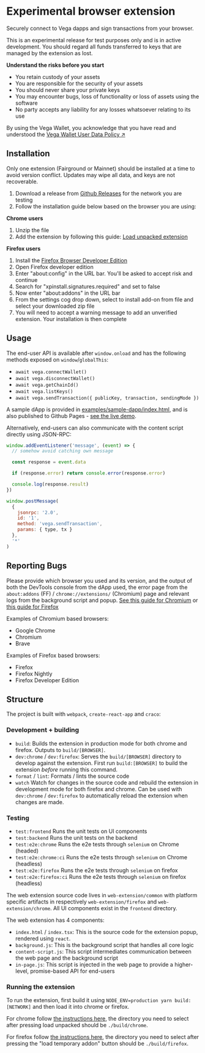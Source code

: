 # Experimental browser extension

Securely connect to Vega dapps and sign transactions from your browser.

This is an experimental release for test purposes only and is in active development. You should regard all funds transferred to keys that are managed by the extension as lost.

**Understand the risks before you start**

- You retain custody of your assets
- You are responsible for the security of your assets
- You should never share your private keys
- You may encounter bugs, loss of functionality or loss of assets using the software
- No party accepts any liability for any losses whatsoever relating to its use

By using the Vega Wallet, you acknowledge that you have read and understood the [Vega Wallet User Data Policy ↗](https://vega.xyz/vega-wallet-user-data-policy/)

## Installation

Only one extension (Fairground or Mainnet) should be installed at a time to avoid version conflict. Updates may wipe all data, and keys are not recoverable.

1. Download a release from [Github Releases](https://github.com/vegaprotocol/vegawallet-browser/releases) for the network you are testing 
2. Follow the installation guide below based on the browser you are using:

**Chrome users**

1. Unzip the file
2. Add the extension by following this guide: [Load unpacked extension](https://developer.chrome.com/docs/extensions/mv3/getstarted/development-basics/#load-unpacked)

**Firefox users**
1. Install the [Firefox Browser Developer Edition](https://www.mozilla.org/en-GB/firefox/developer/)
2. Open Firefox developer edition
3. Enter "about:config" in the URL bar. You'll be asked to accept risk and continue
4. Search for "xpinstall.signatures.required" and set to false
5. Now enter "about:addons" in the URL bar
6. From the settings cog drop down, select to install add-on from file and select your downloaded zip file
7. You will need to accept a warning message to add an unverified extension. Your installation is then complete

## Usage

The end-user API is available after `window.onload` and has the following
methods exposed on `window`/`globalThis`:

- `await vega.connectWallet()`
- `await vega.disconnectWallet()`
- `await vega.getChainId()`
- `await vega.listKeys()`
- `await vega.sendTransaction({ publicKey, transaction, sendingMode })`

A sample dApp is provided in [examples/sample-dapp/index.html](./examples/sample-dapp/index.html), and is also
published to Github Pages - [see the live demo](https://vegaprotocol.github.io/vegawallet-browser/).

Alternatively, end-users can also communicate with the content script directly
using JSON-RPC:

```js
window.addEventListener('message', (event) => {
  // somehow avoid catching own message

  const response = event.data

  if (response.error) return console.error(response.error)

  console.log(response.result)
})

window.postMessage(
  {
    jsonrpc: '2.0',
    id: '1',
    method: 'vega.sendTransaction',
    params: { type, tx }
  },
  '*'
)
```

## Reporting Bugs

Please provide which browser you used and its version, and the output of both
the DevTools console from the dApp used, the error page from the
`about:addons` (FF) / `chrome://extensions/` (Chromium) page and relevant logs
from the background script and popup.
[See this guide for Chromium](https://developer.chrome.com/docs/extensions/mv3/tut_debugging/)
or [this guide for Firefox](https://extensionworkshop.com/documentation/develop/debugging/)

Examples of Chromium based browsers:

- Google Chrome
- Chromium
- Brave

Examples of Firefox based browsers:

- Firefox
- Firefox Nightly
- Firefox Developer Edition

## Structure

The project is built with `webpack`, `create-react-app` and `craco`:

### Development + building

- `build`: Builds the extension in production mode for both chrome and firefox. Outputs to `build/[BROWSER]`.
- `dev:chrome` / `dev:firefox`: Serves the `build/[BROWSER]` directory to develop against the extension. First run `build:[BROWSER]` to build the extension _before_ running this command.
- `format` / `lint`: Formats / lints the source code
- `watch` Watch for changes in the source code and rebuild the extension in development mode for both firefox and chrome. Can be used with `dev:chrome` / `dev:firefox` to automatically reload the extension when changes are made.

### Testing

- `test:frontend` Runs the unit tests on UI components
- `test:backend` Runs the unit tests on the backend
- `test:e2e:chrome` Runs the e2e tests through `selenium` on Chrome (headed)
- `test:e2e:chrome:ci` Runs the e2e tests through `selenium` on Chrome (headless)
- `test:e2e:firefox` Runs the e2e tests through `selenium` on firefox
- `test:e2e:firefox:ci` Runs the e2e tests through `selenium` on firefox (headless)

The web extension source code lives in `web-extension/common` with platform
specific artifacts in respectively `web-extension/firefox` and `web-extension/chrome`. All UI components exist in the `frontend` directory.

The web extension has 4 components:

- `index.html` / `index.tsx`: This is the source code for the extension popup, rendered using `react`.
- `background.js`: This is the background script that handles all core logic
- `content-script.js`: This script intermediates communication between the web
  page and the background script
- `in-page.js`: This script is injected in the web page to provide a
  higher-level, promise-based API for end-users

### Running the extension

To run the extension, first build it using `NODE_ENV=production yarn build:[NETWORK]` and then load it into chrome or firefox.

For chrome follow [the instructions here](https://developer.chrome.com/docs/extensions/mv3/getstarted/development-basics/#load-unpacked), the directory you need to select after pressing load unpacked should be `./build/chrome`.

For firefox follow [the instructions here](https://developer.mozilla.org/en-US/docs/Mozilla/Add-ons/WebExtensions/Your_first_WebExtension#installing), the directory you need to select after pressing the "load temporary addon" button should be `./build/firefox`.
